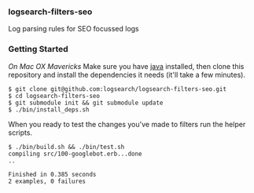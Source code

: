 ### logsearch-filters-seo

Log parsing rules for SEO focussed logs

### Getting Started

*On Mac OX Mavericks* 
Make sure you have [java](http://www.java.com/) installed, then clone this
repository and install the dependencies it needs (it'll take a few minutes).

    $ git clone git@github.com:logsearch/logsearch-filters-seo.git
    $ cd logsearch-filters-seo
    $ git submodule init && git submodule update
    $ ./bin/install_deps.sh

When you ready to test the changes you've made to filters run the helper
scripts.

    $ ./bin/build.sh && ./bin/test.sh
    compiling src/100-googlebot.erb...done
    ..

    Finished in 0.385 seconds
    2 examples, 0 failures
